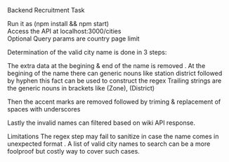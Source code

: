 Backend Recruitment Task


Run it as (npm install && npm start) <br/>
Access the API at localhost:3000/cities <br/>
Optional Query params are country page limit 

Determination of the valid city name is done in 3 steps:

 The extra data at the begining & end of the name is removed .
 At the begining of the name there can generic nouns like station district followed by hyphen
 this fact can be used to construct the regex 
 Trailing strings are the generic nouns in brackets like (Zone), (District)
 
 Then the accent marks are removed followed by triming & replacement of spaces with underscores
 
 Lastly the invalid names can filtered based on wiki API response.
 
 
 Limitations 
 The regex step may fail to sanitize in case the name comes in unexpected format .
 A list of valid city names to search can be a more foolproof but costly way to cover such cases.
